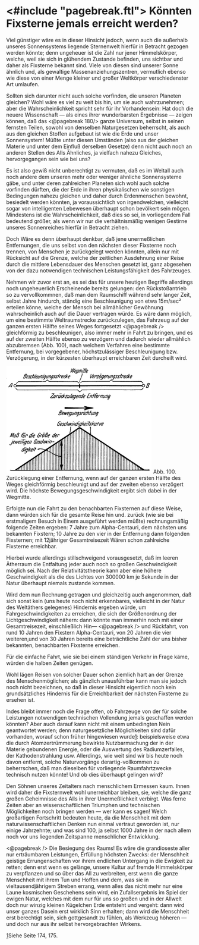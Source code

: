 <#include "pagebreak.ftl">
Könnten Fixsterne jemals erreicht werden?
=========================================

Viel günstiger wäre es in dieser Hinsicht jedoch, wenn auch
die außerhalb unseres Sonnensystems liegende Sternenwelt hierfür
in Betracht gezogen werden könnte; denn ungeheuer ist die
Zahl nur jener Himmelskörper, welche, weil sie sich in glühendem
Zustande befinden, uns sichtbar und daher als Fixsterne
bekannt sind. Viele von diesen sind unserer Sonne ähnlich
und, als gewaltige Massenanziehungszentren, vermutlich ebenso
wie diese von einer Menge kleiner und großer Weltkörper
verschiedenster Art umlaufen.

Sollten sich darunter nicht auch solche vorfinden, die unseren
Planeten gleichen? Wohl wäre es viel zu weit bis hin, um sie
auch wahrzunehmen; aber die Wahrscheinlichkeit spricht sehr
für ihr Vorhandensein: Hat doch die neuere Wissenschaft — als
eines ihrer wunderbarsten Ergebnisse — zeigen können, daß das
\<@pagebreak 180/> ganze Universum, selbst in seinen fernsten Teilen, sowohl von
denselben Naturgesetzen beherrscht, als auch aus den gleichen
Stoffen aufgebaut ist wie die Erde und unser Sonnensystem!
Müßte unter diesen Umständen (also aus der gleichen Materie
und unter dem Einfluß derselben Gesetze) denn nicht auch noch
an anderen Stellen des Alls Ähnliches, ja vielfach nahezu Gleiches,
hervorgegangen sein wie bei uns?

Es ist also gewiß nicht unberechtigt zu vermuten, daß es im
Weltall auch noch andere dem unseren mehr oder weniger ähnliche
Sonnensysteme gäbe, und unter deren zahlreichen Planeten
sich wohl auch solche vorfinden dürften, die der Erde in ihren
physikalischen wie sonstigen Bedingungen nahezu gleichen und
daher durch Erdenmenschen bewohnt, besiedelt werden könnten,
ja voraussichtlich von irgendwelchen, vielleicht sogar von
intelligenten Lebewesen überhaupt schon bevölkert sein mögen.
Mindestens ist die Wahrscheinlichkeit, daß dies so sei, in vorliegendem
Fall bedeutend größer, als wenn wir nur die verhältnismäßig
wenigen Gestirne unseres Sonnenreiches hierfür in Betracht ziehen.

Doch Wäre es denn überhaupt denkbar, daß jene unermeßlichen
Entfernungen, die uns selbst von den nächsten dieser
Fixsterne noch trennen, von Menschen je zurückgelegt werden
könnten, allein nur mit Rücksicht auf die Grenze, welche der
zeitlichen Ausdehnung einer Reise durch die mittlere Lebensdauer
des Menschen gesetzt ist, ganz abgesehen von der dazu
notwendigen technischen Leistungsfähigkeit des Fahrzeuges.

Nehmen wir zuvor erst an, es sei das für unsere heutigen
Begriffe allerdings noch ungeheuerlich Erscheinende bereits gelungen:
den Rückstoßantrieb so zu vervollkommnen, daß man
dem Raumschiff während sehr langer Zeit, selbst Jahre
hindurch, ständig eine Beschleunigung von etwa 15m/sec² erteilen
könne, welche der Mensch bei allmählicher Gewöhnung wahrscheinlich
auch auf die Dauer vertragen würde. Es wäre dann
möglich, um eine bestimmte Weltraumstrecke zurückzulegen, das
Fahrzeug auf der ganzen ersten Hälfte seines Weges fortgesetzt
\<@pagebreak /> gleichförmig zu beschleunigen, also immer mehr in Fahrt zu
bringen, und es auf der zweiten Hälfte ebenso zu verzögern
und dadurch wieder allmählich abzubremsen (Abb. 100), nach
welchem Verfahren eine bestimmte Entfernung, bei vorgegebener,
höchstzulässiger Beschleunigung bzw. Verzögerung, in der kürzesten
überhaupt erreichbaren Zeit durcheilt wird.

<div class="image" float="right"><img alt="Veranschaulichung der Geschwindigkeit bei ständiger Beschleunigung" src="abb100.png"/>
Abb. 100. Zurücklegung einer Entfernung, wenn auf
der ganzen ersten Hälfte des Weges gleichförmig
beschleunigt und auf der zweiten ebenso verzögert
wird. Die höchste Bewegungsgeschwindigkeit ergibt sich dabei in der Wegmitte.</div>

Erfolgte nun die Fahrt zu den benachbarten Fixsternen auf
diese Weise, dann würden sich für die gesamte Reise hin und.
zurück (wie sie bei erstmaligem Besuch in Einem ausgeführt werden
müßte) rechnungsmäßig folgende Zeiten ergeben: 7 Jahre zum
Alpha-Centauri, dem nächsten uns bekannten Fixstern; 10 Jahre
zu den vier in der Entfernung dann folgenden Fixsternen; mit
12jähriger Gesamtreisezeit Wären schon
zahlreiche Fixsterne erreichbar.

Hierbei wurde allerdings stillschweigend vorausgesetzt, daß im
leeren Ätherraum die Entfaltung jeder auch noch so großen Geschwindigkeit
möglich sei. Nach der Relativitätstheorie kann
aber eine höhere Geschwindigkeit als die des Lichtes von 300000 km
je Sekunde in der Natur überhaupt niemals zustande kommen.

Wird dem nun Rechnung getragen und gleichzeitig auch angenommen,
daß sich sonst kein (uns heute noch nicht erkennbares,
vielleicht in der Natur des Weltäthers gelegenes) Hindernis
ergeben würde, um Fahrgeschwindigkeiten zu erreichen, die sich
der Größenordnung der Lichtgeschwindigkeit nähern: dann könnte
man immerhin noch mit einer Gesamtreisezeit, einschließlich Hin—
\<@pagebreak /> und Rückfahrt, von rund 10 Jahren den Fixstern Alpha-Centauri,
von 20 Jahren die vier weiteren‚und von 30 Jahren
bereits eine beträchtliche Zahl der uns bisher bekannten, benachbarten
Fixsterne erreichen.

Für die einfache Fahrt, wie sie bei einem ständigen Verkehr
in Frage käme, würden die halben Zeiten genügen.

Wohl lägen Reisen von solcher Dauer schon ziemlich hart an
der Grenze des Menschenmöglichen; als gänzlich unausführbar
kann man sie jedoch noch nicht bezeichnen, so daß in dieser
Hinsicht eigentlich noch kein grundsätzliches Hindernis für die
Erreichbarkeit der nächsten Fixsterne zu ersehen ist.

Indes bleibt immer noch die Frage offen, ob Fahrzeuge von der
für solche Leistungen notwendigen technischen Vollendung jemals
geschaffen werden könnten? Aber auch darauf kann nicht mit
einem unbedingten Nein geantwortet werden; denn naturgesetzliche
Möglichkeiten sind dafür vorhanden, worauf schon früher
hingewiesen wurde<a class="refnote" id="rn1" href="#fn1">1</a>:
beispielsweise etwa die durch Atomzertrümmerung
bewirkte Nutzbarmachung der in der Materie gebundenen
Energie, oder die Auswertung des Radiumzerfalles,
der Kathodenstrahlung usw.
Allerdings, wie weit sind wir bis heute noch davon entfernt,
solche Naturvorgänge derartig-vollkommen zu beherrschen, daß
man dieselben für vorliegende Raumfahrtzwecke technisch nutzen
könnte! Und ob dies überhaupt gelingen wird?

Den Söhnen unseres Zeitalters nach menschlichem Ermessen
kaum. Ihnen wird daher die Fixsternwelt wohl unerreichbar
bleiben, sie, welche die ganz großen Geheimnisse des Alls in
ihrer Unermeßlichkeit verbirgt. Was ferne Zeiten aber an
wissenschaftlichen Triumphen und technischen Möglichkeiten noch
bringen werden — wer kann es sagen! Welch großartigen Fortschritt
bedeuten heute, da die Menschheit mit dem naturwissenschaftlichen
Denken nun einmal vertraut geworden ist, nur einige
Jahrzehnte; und was sind 100, ja selbst 1000 Jahre in der nach
allem noch vor uns liegenden Zeitspanne menschlicher Entwicklung.

\<@pagebreak /> Die Besiegung des Raums! Es wäre die grandioseste aller nur
erträumbaren Leistungen, Erfüllung höchsten Zwecks: der Menschheit
geistige Errungenschaften vor ihrem endlichen Untergang in
die Ewigkeit zu retten; denn erst wenn es gelänge, unsere Kultur
auf fremde Himmelskörper zu verpflanzen und so über das
All zu verbreiten, erst wenn die ganze Menschheit mit ihrem
Tun und Hoffen und dem, was sie in vieltausendjährigem Streben
errang, wenn alles das nicht mehr nur eine Laune kosmischen
Geschehens sein wird, ein Zufallsergebnis im Spiel der
ewigen Natur, welches mit dem nur für uns so großen und in
der Allwelt doch nur winzig kleinen Kügelchen Erde entsteht
und vergeht: dann wird unser ganzes Dasein erst wirklich Sinn
erhalten; dann wird die Menschheit erst berechtigt sein, sich
gottgesandt zu fühlen, als Werkzeug höheren — und doch nur
aus ihr selbst hervorgebrachten Wirkens.

<div class="footnote" id="fn1"><a href="#rn1">1</a>Siehe Seite 174, 175.</div>

